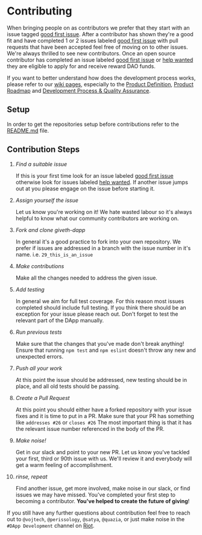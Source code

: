# Contributing
When bringing people on as contributors we prefer that they start with an issue tagged [good first issue](https://github.com/Giveth/giveth-dapp/labels/good%20first%20issue). After a contributor has shown they're a good fit and have completed 1 or 2 issues labeled [good first issue](https://github.com/Giveth/giveth-dapp/labels/good%20first%20issue) with pull requests that have been accepted feel free of moving on to other issues. We're always thrilled to see new contributors. Once an open source contributor has completed an issue labeled [good first issue](https://github.com/Giveth/giveth-dapp/labels/good%20first%20issue) or [help wanted](https://github.com/Giveth/giveth-dapp/labels/help%20wanted) they are eligible to apply for and receive reward DAO funds.

If you want to better understand how does the development process works, please refer to our [wiki pages](https://wiki.giveth.io/documentation/DApp), especially to the [Product Definition](https://wiki.giveth.io/documentation/DApp/product-definition/), [Product Roadmap](https://wiki.giveth.io/documentation/DApp/product-roadmap/) and [Development Process & Quality Assurance](https://wiki.giveth.io/documentation/DApp/product-development-testing/).

## Setup
In order to get the repositories setup before contributions refer to the [README.md](./README.md) file.

## Contribution Steps

1. *Find a suitable issue*

    If this is your first time look for an issue labeled [good first issue](https://github.com/Giveth/giveth-dapp/labels/good%20first%20issue) otherwise look for issues labeled [help wanted](https://github.com/Giveth/giveth-dapp/labels/help%20wanted). If another issue jumps out at you please engage on the issue before starting it.

2. *Assign yourself the issue*

    Let us know you're working on it! We hate wasted labour so it's always helpful to know what our community contributors are working on.

3. *Fork and clone giveth-dapp*

    In general it's a good practice to fork into your own repository. We prefer if issues
    are addressed in a branch with the issue number in it's name.
    i.e. `29_this_is_an_issue`

4. *Make contributions*

    Make all the changes needed to address the given issue.

5. *Add testing*

    In general we aim for full test coverage. For this reason most issues completed should include full testing. If you think there should be an exception for your issue please reach out. Don't forget to test the relevant part of the DApp manually.

6. *Run previous tests*

    Make sure that the changes that you've made don't break anything! Ensure that running `npm test` and `npm eslint` doesn't throw any new and unexpected errors.

7. *Push all your work*

    At this point the issue should be addressed, new testing should be in place, and all old tests should be passing.

8. *Create a Pull Request*

    At this point you should either have a forked repository with your issue fixes and it is time to put in a PR. Make sure that your PR has something like `addresses #26` or `closes #26` The most important thing is that it has the relevant issue number referenced in the body of the PR.

9. *Make noise!*

    Get in our slack and point to your new PR. Let us know you've tackled your first, third or 90th issue with us. We'll review it and everybody will get a warm feeling of accomplishment.

10. *rinse, repeat*

    Find another issue, get more involved, make noise in our slack, or find issues we may have missed. You've completed your first step to becoming a contributor. **You've helped to create the future of giving**!


If you still have any further questions about contribution feel free to reach out to `@vojtech`, `@perissology`, `@satya`, `@quazia`, or just make noise in the `#DApp Development` channel on [Riot](https://join.giveth.io).
